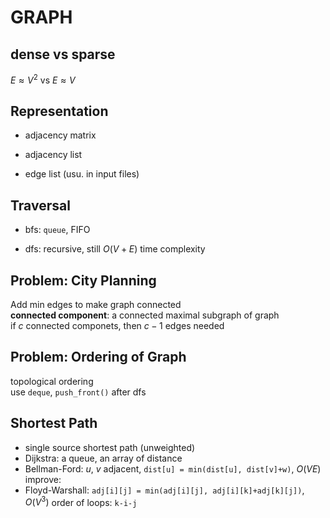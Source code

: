 # GRAPH

## dense vs sparse
$E \approx V^2$ vs $E \approx V$  


## Representation
- adjacency matrix

- adjacency list

- edge list (usu. in input files)


## Traversal
- bfs: `queue`, FIFO

- dfs: recursive, still $O(V + E)$ time complexity


## Problem: City Planning
Add min edges to make graph connected  
**connected component**: a connected maximal subgraph of graph  
if $c$ connected componets, then $c-1$ edges needed


## Problem: Ordering of Graph
topological ordering  
use `deque`, `push_front()` after dfs  


## Shortest Path
- single source shortest path (unweighted)
- Dijkstra: a queue, an array of distance
- Bellman-Ford: $u$, $v$ adjacent, `dist[u] = min(dist[u], dist[v]+w)`, $O(VE)$  
  improve: 
- Floyd-Warshall: `adj[i][j] = min(adj[i][j], adj[i][k]+adj[k][j])`, $O(V^3)$
  order of loops: `k-i-j`
